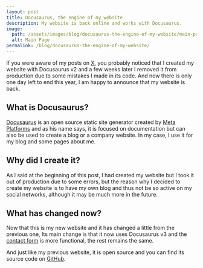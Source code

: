 ```yaml
---
layout: post
title: Docusaurus, the engine of my website
description: My website is back online and works with Docusaurus.
image: 
  path: /assets/images/blog/docusaurus-the-engine-of-my-website/main-page.png
  alt: Main Page
permalink: /blog/docusaurus-the-engine-of-my-website/
---
```


If you were aware of my posts on [X](https://x.com/Alxira5), you
probably noticed that I created my website with Docusaurus v2 and a few
weeks later I removed it from production due to some mistakes I made in
its code. And now there is only one day left to end this year, I am
happy to announce that my website is back.

## What is Docusaurus?

[Docusaurus](https://docusaurus.io/) is an open source static site
generator created by [Meta Platforms](https://opensource.facebook.com/)
and as his name says, it is focused on documentation but can also be
used to create a blog or a company website. In my case, I use it for my
blog and some pages about me.

## Why did I create it?

As I said at the beginning of this post, I had created my website but I
took it out of production due to some errors, but the reason why I
decided to create my website is to have my own blog and thus not be so
active on my social networks, although it may be much more in the
future.

## What has changed now?

Now that this is my new website and it has changed a little from the
previous one, Its main change is that it now uses Docusaurus v3 and
the [contact form](/contact) is more functional, the rest remains the same.

And just like my previous website, it is open source and you can find its
source code on [GitHub](https://github.com/Alxira5/website).
